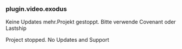 ### plugin.video.exodus

Keine Updates mehr.Projekt gestoppt. Bitte verwende Covenant oder Lastship

Project stopped. No Updates and Support


